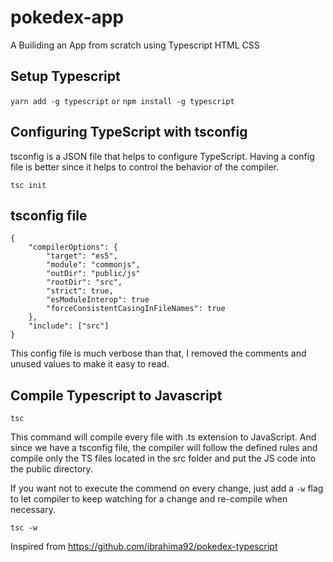 # pokedex-app
A Builiding an App from scratch using Typescript HTML CSS


## Setup Typescript
`yarn add -g typescript`
`or`
`npm install -g typescript`

## Configuring TypeScript with tsconfig
tsconfig is a JSON file that helps to configure TypeScript. Having a config file is better since it helps to control the behavior of the compiler. 

`tsc init`

## tsconfig file
```
{
    "compilerOptions": {
        "target": "es5",
        "module": "commonjs",
        "outDir": "public/js"
        "rootDir": "src",
        "strict": true,
        "esModuleInterop": true
        "forceConsistentCasingInFileNames": true
    },
    "include": ["src"]
}
```

This config file is much verbose than that, I removed the comments and unused values to make it easy to read.

## Compile Typescript to Javascript

`tsc`


This command will compile every file with .ts extension to JavaScript. And since we have a tsconfig file, the compiler will follow the defined rules and compile only the TS files located in the src folder and put the JS code into the public directory.

If you want not to execute the commend on every change, just add a `-w` flag to let compiler to keep watching for a change and re-compile when necessary.

`tsc -w`


Inspired from https://github.com/ibrahima92/pokedex-typescript
